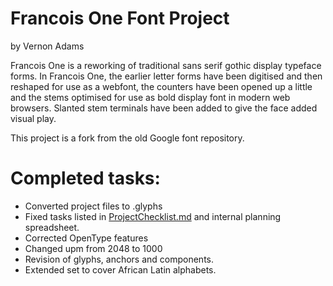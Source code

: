 # Francois One Font Project
by Vernon Adams

Francois One is a reworking of traditional sans serif gothic display typeface forms. In Francois One, the earlier letter forms have been digitised and then reshaped for use as a webfont, the counters have been opened up a little and the stems optimised for use as bold display font in modern web browsers. Slanted stem terminals have been added to give the face added visual play.

This project is a fork from the old Google font repository.

# Completed tasks:
- Converted project files to .glyphs
- Fixed tasks listed in [ProjectChecklist.md](https://github.com/googlefonts/gf-docs/blob/master/ProjectChecklist.md) and internal planning spreadsheet.
- Corrected OpenType features
- Changed upm from 2048 to 1000
- Revision of glyphs, anchors and components.
- Extended set to cover African Latin alphabets.
